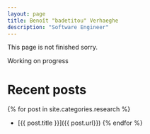 ```yaml
---
layout: page
title: Benoît "badetitou" Verhaeghe
description: "Software Engineer"
---
```


This page is not finished sorry.

Working on progress

# Recent posts

{% for post in site.categories.research %}
- [{{ post.title }}]({{ post.url}})
{% endfor %}
